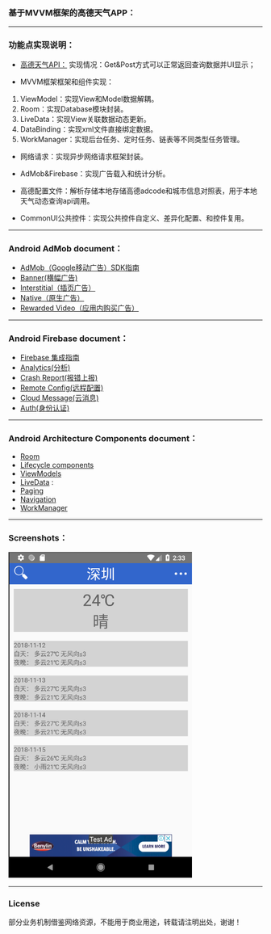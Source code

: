 ### 基于MVVM框架的高德天气APP：
-------

### 功能点实现说明：
- [高德天气API：](https://lbs.amap.com/api/webservice/guide/api/weatherinfo/)
实现情况：Get&Post方式可以正常返回查询数据并UI显示；

- MVVM框架框架和组件实现：
1. ViewModel：实现View和Model数据解耦。
2. Room：实现Database模块封装。
3. LiveData：实现View关联数据动态更新。
4. DataBinding：实现xml文件直接绑定数据。
5. WorkManager：实现后台任务、定时任务、链表等不同类型任务管理。

- 网络请求：实现异步网络请求框架封装。

- AdMob&Firebase：实现广告载入和统计分析。

- 高德配置文件：解析存储本地存储高德adcode和城市信息对照表，用于本地天气动态查询api调用。

- CommonUI公共控件：实现公共控件自定义、差异化配置、和控件复用。

-------

### Android AdMob document：
- [AdMob（Google移动广告）SDK指南](https://developers.google.com/admob/android/quick-start?hl=zh-CN#import_the_mobile_ads_sdk)
- [Banner(横幅广告)](https://developers.google.com/admob/android/banner?hl=zh-CN)
- [Interstitial（插页广告）](https://developers.google.com/admob/android/interstitial?hl=zh-CN)
- [Native（原生广告）](https://developers.google.com/admob/android/native-unified?hl=zh-CN)
- [Rewarded Video（应用内购买广告）](https://developers.google.com/admob/android/rewarded-video?hl=zh-CN)


-------

### Android Firebase document：
- [Firebase 集成指南](https://developers.google.com/firebase/docs/android/setup?hl=zh-CN)
- [Analytics(分析)](https://firebase.google.com/docs/analytics/?hl=zh-CN)
- [Crash Report(报错上报)](https://firebase.google.com/docs/crashlytics/?hl=zh-CN)
- [Remote Config(远程配置)](https://firebase.google.com/docs/cloud-messaging/?hl=zh-CN)
- [Cloud Message(云消息)](https://firebase.google.com/docs/remote-config/?hl=zh-CN)
- [Auth(身份认证)](https://firebase.google.com/docs/auth/?hl=zh-CN)

-------
### Android Architecture Components document：
- [Room](https://developer.android.google.cn/topic/libraries/architecture/room)
- [Lifecycle components](https://developer.android.google.cn/topic/libraries/architecture/lifecycle)
- [ViewModels](https://developer.android.google.cn/topic/libraries/architecture/viewmodel)
- [LiveData](https://developer.android.google.cn/topic/libraries/architecture/livedata) :
- [Paging](https://developer.android.google.cn/topic/libraries/architecture/paging/)
- [Navigation](https://developer.android.google.cn/topic/libraries/architecture/navigation/)
- [WorkManager](https://developer.android.google.cn/topic/libraries/architecture/workmanager/) 

-------
### Screenshots：
![](https://github.com/wustcbk/WeatherDemo/blob/master/screenshots/admob_banner_screenshot.bmp)

-------
### License
部分业务机制借鉴网络资源，不能用于商业用途，转载请注明出处，谢谢！ 
